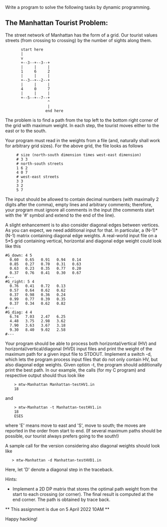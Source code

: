 Write a program to solve the following tasks by dynamic programming.

The Manhattan Tourist Problem:
------------------------------

The street network of Manhattan has the form of a grid. Our tourist values streets (from crossing to crossing) by the number of sights along them.

```
       start here
       |
       v
       +--3--+--3--+
       |     |     |
       1     6     2
       |     |     |
       +--3--+--2--+
       |     |     |
       4     0     7
       |     |     |
       +--5--+--7--+
                   ^
                   |
                  end here
```

The problem is to find a path from the top left to the bottom right corner of the grid with maximum weight. In each step, the tourist moves either to the east or to the south.

Your program must read in the weights from a file (and, naturally shall work for arbitrary grid sizes). For
the above grid, the file looks as follows

```
     # size (north-south dimension times west-east dimension)
     # 3 3
     # north-south streets
     1 6 2
     4 0 7
     # west-east streets
     3 3
     3 2
     5 7
```

The input should be allowed to contain decimal numbers (with maximally 2 digits after the comma), empty lines and arbitrary comments; therefore, your program must ignore all comments in the input (the comments start with the '#' symbol and extend to the end of the line).

A slight enhancement is to also consider diagonal edges between vertices. As you can expect, we need additional input for that. In particular, a (N-1)\*(N-1) matrix containing diagonal edge weights. A real-world input file on a 5*5 grid containing vertical, horizontal and diagonal edge weight could look like this

```
#G_down: 4 5
  0.60   0.65   0.91   0.94   0.14
  0.85   0.27   0.70   0.31   0.63
  0.63   0.23   0.35   0.77   0.20
  0.37   0.76   0.41   0.30   0.67
#---
#G_right: 5 4
  0.76   0.41   0.72   0.13
  0.57   0.64   0.62   0.62
  0.37   0.98   0.36   0.24
  0.99   0.77   0.39   0.35
  0.37   0.34   0.62   0.82
#---
#G_diag: 4 4
  6.74   7.03   2.47   6.25
  4.48   3.75   2.98   3.62
  7.90   3.63   3.67   3.18
  9.30   8.40   9.02   2.58
#---
```

Your program should be able to process both horizontal/vertical (HV) and horizontal/vertical/diagonal (HVD) input files and print the weight of the maximum path for a given input file to STDOUT. Implement a switch -d, which lets the program process input files that do not only contain HV, but also diagonal edge weights. Given option -t, the program should additionally print the best path. In our example, the calls (for my C program) and respective
output should thus look like

```
    > mtw-Manhattan Manhattan-testHV1.in
    18
```

and

```
    > mtw-Manhattan -t Manhattan-testHV1.in
    18
    ESES
```

where 'E' means move to east and 'S', move to south; the moves are reported in the order from start to end. (If several maximum paths should be possible, our tourist always prefers going to the south!)

A sample call for the version considering also diagonal weights should look like

```
   > mtw-Manhattan -d Manhattan-testHVD1.in
```

Here, let 'D' denote a diagonal step in the traceback.

Hints:

  * Implement a 2D DP matrix that stores the optimal path weight from the start to each crossing (or corner). The final result is computed at the end corner. The path is obtained by trace back.

** This assignment is due on 5 April 2022 10AM **

Happy hacking!
